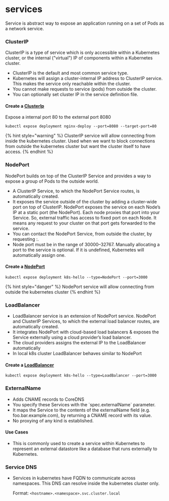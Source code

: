 # services

Service is abstract way to expose an application running on a set of Pods as a network service.

### ClusterIP

ClusterIP is a type of service which is only accessible within a Kubernetes cluster, or the internal ("virtual") IP of components within a Kubernetes cluster.

* ClusterIP is the default and most common service type.
* Kubernetes will assign a cluster-internal IP address to ClusterIP service. This makes the service only reachable within the cluster.
* You cannot make requests to service (pods) from outside the cluster.
* You can optionally set cluster IP in the service definition file.

#### Create a [ClusterIp](services.md#clusterip)

Expose a internal port 80 to the external port 8080

```
kubectl expose deployment nginx-deploy --port=8080 --target-port=80
```

{% hint style="warning" %}
ClusterIP service will allow connecting from inside the kubernetes cluster. Used when we want to block connections from outside the kubernetes cluster but want the cluster itself to have access.
{% endhint %}

### NodePort

NodePort builds on top of the ClusterIP Service and provides a way to expose a group of Pods to the outside world.

* A ClusterIP Service, to which the NodePort Service routes, is automatically created.
* It exposes the service outside of the cluster by adding a cluster-wide port on top of ClusterIP. NodePort exposes the service on each Node’s IP at a static port (the NodePort). Each node proxies that port into your Service. So, external traffic has access to fixed port on each Node. It means any request to your cluster on that port gets forwarded to the service.
* You can contact the NodePort Service, from outside the cluster, by requesting :.
* Node port must be in the range of 30000–32767. Manually allocating a port to the service is optional. If it is undefined, Kubernetes will automatically assign one.

#### Create a [NodePort](services.md#nodeport)

```
kubectl expose deployment k8s-hello --type=NodePort --port=3000
```

{% hint style="danger" %}
NodePort service will allow connecting from outside the kubernetes cluster
{% endhint %}

### LoadBalancer

* LoadBalancer service is an extension of NodePort service. NodePort and ClusterIP Services, to which the external load balancer routes, are automatically created.
* It integrates NodePort with cloud-based load balancers & exposes the Service externally using a cloud provider’s load balancer.
* The cloud providers assigns the external IP to the LoadBalancer automatically
* In local k8s cluster LoadBalancer behaves similar to NodePort

#### Create a [LoadBalancer](services.md#loadbalancer)

```
kubectl expose deployment k8s-hello --type=LoadBalancer --port=3000
```

### ExternalName

* Adds CNAME records to CoreDNS&#x20;
* You specify these Services with the \`spec.externalName\` parameter.
* It maps the Service to the contents of the externalName field (e.g. foo.bar.example.com), by returning a CNAME record with its value.
* No proxying of any kind is established.

#### Use Cases <a href="#c08f" id="c08f"></a>

* This is commonly used to create a service within Kubernetes to represent an external datastore like a database that runs externally to Kubernetes.

### Service DNS&#x20;

*   Services in kubernetes have FQDN to communicate across namespaces. This DNS can resolve inside the kubernetes cluster only.

    Format: `<hostname>.<namespace>.svc.cluster.local`
